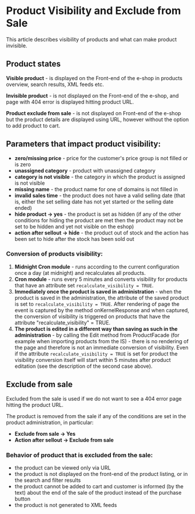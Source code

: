 # Product Visibility and Exclude from Sale
This article describes visibility of products and what can make product invisible.

## Product states
**Visible product** - is displayed on the Front-end of the e-shop in products overview, search results, XML feeds etc.

**Invisible product** - is not displayed on the Front-end of the e-shop, and page with 404 error is displayed hitting product URL.

**Product exclude from sale** - is not displayed on Front-end of the e-shop but the product details are displayed using URL, however without the option to add product to cart.

## Parameters that impact product visibility:
- **zero/missing price** - price for the customer's price group is not filled or is zero
- **unassigned category** - product with unassigned category
- **category is not visible** - the category in which the product is assigned is not visible
- **missing name** - the product name for one of domains is not filled in
- **invalid sales time** - the product does not have a valid selling date (that is, either the set selling date has not yet started or the selling date ended)
- **hide product -> yes** - the product is set as hidden (if any of the other conditions for hiding the product are met then the product may not be set to be hidden and yet not visible on the eshop)
- **action after sellout -> hide** - the product out of stock and the action has been set to hide after the stock has been sold out

### Conversion of products visibility:
1. **Midnight Cron module** - runs according to the current configuration once a day (at midnight) and recalculates all products.
2. **Cron module** - runs every 5 minutes and converts visibility for products that have an attribute set `recalculate_visibility = TRUE`.
3. **Immediately once the product is saved in administration** - when the product is saved in the administration, the attribute of the saved product is set to `recalculate_visibility = TRUE`. After rendering of page the event is captured by the method onKernelResponse and when captured, the conversion of visibility is triggered on products that have the attribute "recalculate_visibility" = TRUE.
4. **The product is edited in a different way than saving as such in the administration** - by calling the Edit method from ProductFacade (for example when importing products from the IS) - there is no rendering of the page and therefore is not an immediate conversion of visibility. Even if the attribute `recalculate_visibility = TRUE` is set for product the visibility conversion itself will start within 5 minutes after product editation (see the description of the second case above).

## Exclude from sale
Excluded from the sale is used if we do not want to see a 404 error page hitting the product URL.

The product is removed from the sale if any of the conditions are set in the product administration, in particular:

- **Exclude from sale -> Yes**
- **Action after sellout -> Exclude from sale**

### Behavior of product that is excluded from the sale:
- the product can be viewed only via URL
- the product is not displayed on the front-end of the product listing, or in the search and filter results
- the product cannot be added to cart and customer is informed (by the text) about the end of the sale of the product instead of the purchase button
- the product is not generated to XML feeds
